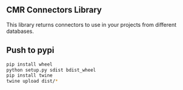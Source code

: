 ## CMR Connectors Library
This library returns connectors to use in your projects from different databases.


## Push to pypi
```bash
pip install wheel
python setup.py sdist bdist_wheel
pip install twine
twine upload dist/*
```